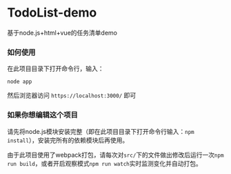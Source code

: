 # TodoList-demo
基于node.js+html+vue的任务清单demo

### 如何使用
在此项目目录下打开命令行，输入：
~~~
node app
~~~
然后浏览器访问 `https://localhost:3000/` 即可

### 如果你想编辑这个项目
请先将node.js模块安装完整（即在此项目目录下打开命令行输入：`npm install`），安装完所有的依赖模块后再使用。

由于此项目使用了webpack打包，请每次对`src/`下的文件做出修改后运行一次`npm run build`，或者开启观察模式`npm run watch`实时监测变化并自动打包。
